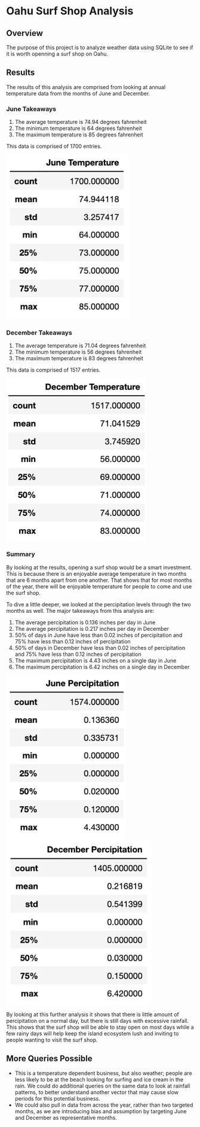 # Oahu Surf Shop Analysis

## Overview

The purpose of this project is to analyze weather data using SQLite to see if it is worth openning a surf shop on Oahu.

## Results 

The results of this analysis are comprised from looking at annual temperature data from the months of June and December.

### June Takeaways

1. The average temperature is 74.94 degrees fahrenheit
2. The minimum temperature is 64 degrees fahrenheit
3. The maximum temperature is 85 degrees fahrenheit

This data is comprised of 1700 entries.

!["June Summary Data"](resources/june_temp.png)

### December Takeaways

1. The average temperature is 71.04 degrees fahrenheit
2. The minimum temperature is 56 degrees fahrenheit
3. The maximum temperature is 83 degrees fahrenheit

This data is comprised of 1517 entries.

!["December Summary Data"](resources/dec_temp.png)

### Summary

By looking at the results, opening a surf shop would be a smart investment. This is because there is an enjoyable average temperature in two months that are 6 months apart from one another. That shows that for most months of the year, there will be enjoyable temperature for people to come and use the surf shop.

To dive a little deeper, we looked at the percipitation levels through the two months as well. The major takeaways from this analysis are:

1. The average percipitation is 0.136 inches per day in June
2. The average percipitation is 0.217 inches per day in December
3. 50% of days in June have less than 0.02 inches of percipitation and 75% have less than 0.12 inches of percipitation
4. 50% of days in December have less than 0.02 inches of percipitation and 75% have less than 0.12 inches of percipitation
5. The maximum percipitation is 4.43 inches on a single day in June
6. The maximum percipitation is 6.42 inches on a single day in December

!["June Percipitation"](resources/june_prcp.png)
!["December Percipitation"](resources/dec_prcp.png)

By looking at this further analysis it shows that there is little amount of percipitation on a normal day, but there is still days with excessive rainfall. This shows that the surf shop will be able to stay open on most days while a few rainy days will help keep the island ecosystem lush and inviting to people wanting to visit the surf shop.

## More Queries Possible

* This is a temperature dependent business, but also weather; people are less likely to be at the beach looking for surfing and ice cream in the rain. We could do additional queries on the same data to look at rainfall patterns, to better understand another vector that may cause slow periods for this potential business.
* We could also pull in data from across the year, rather than two targeted months, as we are introducing bias and assumption by targeting June and December as representative months. 

